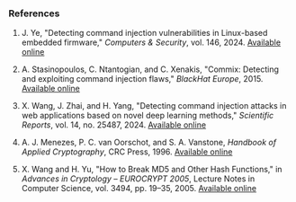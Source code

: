 ### References

1. J. Ye, "Detecting command injection vulnerabilities in Linux-based embedded firmware," *Computers & Security*, vol. 146, 2024. [Available online](https://www.sciencedirect.com/science/article/abs/pii/S0167404824002761)

2. A. Stasinopoulos, C. Ntantogian, and C. Xenakis, "Commix: Detecting and exploiting command injection flaws," *BlackHat Europe*, 2015. [Available online](https://cgi.di.uoa.gr/~xenakis/Published/61-BlackHatEU-2015/eu-15-Stasinopoulos-Commix-Detecting-And-Exploiting-Command-Injection-Flaws-wp.pdf)

3. X. Wang, J. Zhai, and H. Yang, "Detecting command injection attacks in web applications based on novel deep learning methods," *Scientific Reports*, vol. 14, no. 25487, 2024. [Available online](https://www.nature.com/articles/s41598-024-74350-3)

4. A. J. Menezes, P. C. van Oorschot, and S. A. Vanstone, *Handbook of Applied Cryptography*, CRC Press, 1996. [Available online](https://cacr.uwaterloo.ca/hac/about/chap9.pdf)

5. X. Wang and H. Yu, "How to Break MD5 and Other Hash Functions," in *Advances in Cryptology – EUROCRYPT 2005*, Lecture Notes in Computer Science, vol. 3494, pp. 19–35, 2005. [Available online](https://www.iacr.org/archive/eurocrypt2005/34940019/34940019.pdf)